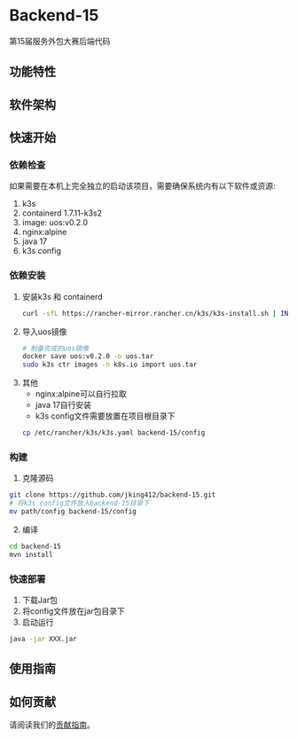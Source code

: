 # Backend-15

第15届服务外包大赛后端代码

## 功能特性


## 软件架构



## 快速开始

### 依赖检查
如果需要在本机上完全独立的启动该项目，需要确保系统内有以下软件或资源:

1. k3s 
2. containerd 1.7.11-k3s2
3. image: uos:v0.2.0
4. nginx:alpine
5. java 17
6. k3s config

### 依赖安装

1. 安装k3s 和 containerd
    ```bash
    curl -sfL https://rancher-mirror.rancher.cn/k3s/k3s-install.sh | INSTALL_K3S_MIRROR=cn K3S_KUBECONFIG_MODE="644" sh -s - --system-default-registry "registry.cn-hangzhou.aliyuncs.com"
    ```
2. 导入uos镜像
    ```bash
    # 制备完成的uos镜像
    docker save uos:v0.2.0 -o uos.tar
    sudo k3s ctr images -n k8s.io import uos.tar
    ```
3. 其他
    - nginx:alpine可以自行拉取
    - java 17自行安装
    - k3s config文件需要放置在项目根目录下
   ```bash
   cp /etc/rancher/k3s/k3s.yaml backend-15/config 
   ```

### 构建


1. 克隆源码

```bash
git clone https://github.com/jking412/backend-15.git
# 将k3s config文件放入backend-15目录下
mv path/config backend-15/config
```

2. 编译
```bash
cd backend-15
mvn install
```

### 快速部署

1. 下载Jar包
2. 将config文件放在jar包目录下
3. 启动运行

```bash
java -jar XXX.jar
```

## 使用指南


## 如何贡献

请阅读我们的[贡献指南](https://www.yuque.com/skynesser/whisrm/xgm9godof7n6z5zf)。


